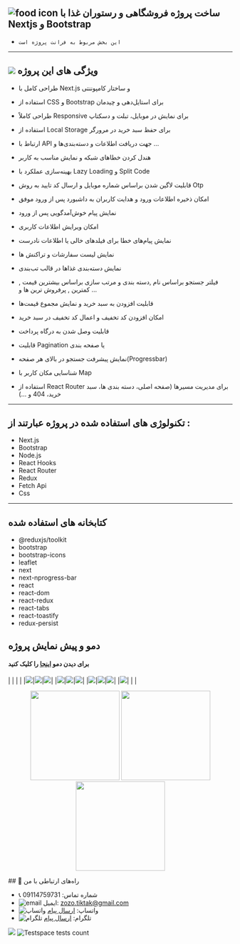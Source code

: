## ![food icon](https://img.icons8.com/color/24/hamburger.png) ساخت پروژه فروشگاهی و رستوران غذا با Nextjs و Bootstrap

- `این بخش مربوط به فرانت پروژه است
`

---


## ![](https://img.icons8.com/?size=25&id=qbPAZjbNRPIS&format=png&color=000000) ویژگی های این پروژه

- طراحی کامل با Next.js و ساختار کامپوننتی

- استفاده از CSS و Bootstrap برای استایل‌دهی و چیدمان 
 
- طراحی کاملاً Responsive برای نمایش در موبایل، تبلت و دسکتاپ

- استفاده از Local Storage برای حفظ سبد خرید در مرورگر

- ارتباط با API جهت دریافت  اطلاعات و دسته‌بندی‌ها و ... 

- هندل کردن خطاهای شبکه و نمایش مناسب به کاربر

- بهینه‌سازی عملکرد با Lazy Loading و Split Code

- قابلیت لاگین شدن براساس شماره موبایل و ارسال کد تایید به روش Otp

-  امکان ذخیره اطلاعات ورود و هدایت کاربران به داشبورد پس از ورود موفق
- نمایش پیام خوش‌آمدگویی    پس از ورود 
- امکان ویرایش اطلاعات کاربری
- نمایش پیام‌های خطا برای فیلدهای خالی یا اطلاعات نادرست
- نمایش لیست سفارشات و تراکنش ها
- نمایش دسته‌بندی غذاها در قالب تب‌بندی 
- فیلتر جستجو براساس نام ,دسته بندی و مرتب سازی براساس بیشترین قیمت , کمترین  , پرفروش ترین ها و ...

- قابلیت افزودن به سبد خرید و نمایش مجموع قیمت‌ها 

- امکان افزودن کد تخفیف و اعمال کد تخفیف در سبد خرید

- قابلیت وصل شدن به درگاه پرداخت 

- قابلیت Pagination یا صفحه بندی

-  نمایش پیشرفت جستجو در بالای  هر صفحه(Progressbar)

- شناسایی مکان کاربر با Map

- استفاده از React Router برای مدیریت مسیرها (صفحه اصلی، دسته‌ بندی ها، سبد خرید، 404 و ...)


---

## تکنولوژی های استفاده شده در پروژه عبارتند از :
- Next.js
- Bootstrap
- Node.js
- React Hooks
- React Router
- Redux
- Fetch Api
- Css

---

## کتابخانه های استفاده شده
- @reduxjs/toolkit
- bootstrap
- bootstrap-icons
- leaflet
- next
- next-nprogress-bar
- react
- react-dom
- react-redux
- react-tabs
- react-toastify
- redux-persist

## دمو و پیش نمایش پروژه
#### برای دیدن دمو [اینجا](https://next-shoping-project.vercel.app/) را کلیک کنید

| | | |
|![](image/2.png)|![](image/3.png)|![](image/4.png)|
|![](image/5.png)|![](image/6.png)|![](image/7.png)|
|![](image/8.png)|![](image/9.png)|![](image/1.png)|
|![](image/10.png)| | |

<p align="center">
  <img src="image/1.png" width="200"/>
  <img src="image/2.png" width="200"/>
  <img src="image/3.png" width="200"/>
</p>
## 📢 راه‌های ارتباطی با من

- 📞 شماره تماس: 09114759731
- ![email](https://img.icons8.com/?size=20&id=P7UIlhbpWzZm&format=png&color=000000) ایمیل: zozo.tiktak@gmail.com
- ![واتساپ](https://img.icons8.com/color/24/whatsapp--v1.png) واتساپ:  [ارسال پیام](https://wa.me/989114759731)
- ![تلگرام](https://img.icons8.com/?size=25&id=EWzVSK2hyV9H&format=png&color=000000) تلگرام: [ارسال پیام](https://t.me/ZohreZamany)

<img src="https://img.shields.io/badge/just%20thrrr%20message-8A2BE2" />
<img alt="Testspace tests count" src="https://img.shields.io/testspace/:metric/:org/:project/:space">

